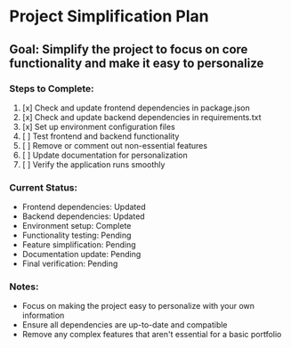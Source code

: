 # Project Simplification Plan

## Goal: Simplify the project to focus on core functionality and make it easy to personalize

### Steps to Complete:

1. [x] Check and update frontend dependencies in package.json
2. [x] Check and update backend dependencies in requirements.txt
3. [x] Set up environment configuration files
4. [ ] Test frontend and backend functionality
5. [ ] Remove or comment out non-essential features
6. [ ] Update documentation for personalization
7. [ ] Verify the application runs smoothly

### Current Status:
- Frontend dependencies: Updated
- Backend dependencies: Updated
- Environment setup: Complete
- Functionality testing: Pending
- Feature simplification: Pending
- Documentation update: Pending
- Final verification: Pending

### Notes:
- Focus on making the project easy to personalize with your own information
- Ensure all dependencies are up-to-date and compatible
- Remove any complex features that aren't essential for a basic portfolio
